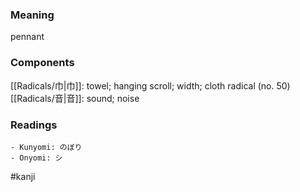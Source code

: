 ### Meaning

pennant

### Components

[[Radicals/巾|巾]]: towel; hanging scroll; width; cloth radical (no. 50) [[Radicals/音|音]]: sound; noise

### Readings

```
- Kunyomi: のぼり
- Onyomi: シ
```

#kanji